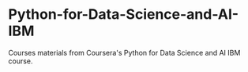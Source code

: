 # Python-for-Data-Science-and-AI-IBM
Courses materials from Coursera's Python for Data Science and AI IBM course.

